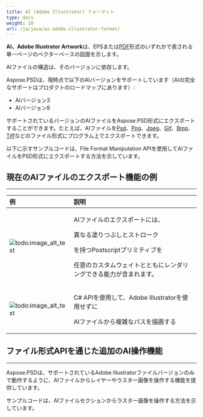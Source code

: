 ```yaml
---
title: AI (Adobe Illustrator) フォーマット
type: docs
weight: 10
url: /ja/java/ai-adobe-illustrator-format/
---
```


**AI、Adobe Illustrator Artwork**は、EPSまたは[PDF](https://wiki.fileformat.com/view/pdf/)形式のいずれかで表される単一ページのベクターベースの図面を示します。

AIファイルの構造は、そのバージョンに依存します。

Aspose.PSDは、現時点で以下のAIバージョンをサポートしています（AIの完全なサポートはプロダクトのロードマップにあります）:

- AIバージョン3
- AIバージョン8

サポートされているバージョンのAIファイルをAspose.PSD形式にエクスポートすることができます。たとえば、AIファイルを[Psd](https://wiki.fileformat.com/image/psd/)、[Png](https://wiki.fileformat.com/image/png/)、[Jpeg](https://wiki.fileformat.com/image/jpeg/)、[Gif](https://wiki.fileformat.com/image/gif/)、[Bmp](https://wiki.fileformat.com/image/bmp/)、[Tiff](https://wiki.fileformat.com/image/tiff)などのファイル形式にプログラム上でエクスポートできます。

以下に示すサンプルコードは、File Format Manipulation APIを使用してAIファイルをPSD形式にエクスポートする方法を示しています。

## **現在のAIファイルのエクスポート機能の例**
-----

|**例**|**説明**|
| :- | :- |
|![todo:image_alt_text](/download/attachments/105284081/1134427704)|<p>AIファイルのエクスポートには、</p><p>異なる塗りつぶしとストローク</p><p>を持つPostscriptプリミティブを</p><p>任意のカスタムウェイトとともにレンダリングできる能力が含まれます。</p>|
|![todo:image_alt_text](/download/attachments/105284081/53059531)|<p>C# APIを使用して、Adobe Illustratorを使用せずに</p><p>AIファイルから複雑なパスを描画する</p>|

## **ファイル形式APIを通じた追加のAI操作機能**
-----
Aspose.PSDは、サポートされているAdobe Illustratorファイルバージョンのみで動作するように、AIファイルからレイヤーやラスター画像を操作する機能を提供しています。

サンプルコードは、AIファイルセクションからラスター画像を操作する方法を示しています。
